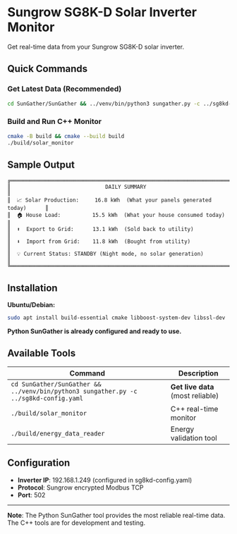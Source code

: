 # Sungrow SG8K-D Solar Inverter Monitor

Get real-time data from your Sungrow SG8K-D solar inverter.

## Quick Commands

### Get Latest Data (Recommended)
```bash
cd SunGather/SunGather && ../venv/bin/python3 sungather.py -c ../sg8kd-config.yaml
```

### Build and Run C++ Monitor
```bash
cmake -B build && cmake --build build
./build/solar_monitor
```

## Sample Output

```
╔══════════════════════════════════════════════════════════════════════════════╗
║                              DAILY SUMMARY                                   ║
║  📈 Solar Production:     16.8 kWh  (What your panels generated today)      ║
║  🏠 House Load:          15.5 kWh  (What your house consumed today)         ║
║  ⬆️  Export to Grid:      13.1 kWh  (Sold back to utility)                 ║
║  ⬇️  Import from Grid:    11.8 kWh  (Bought from utility)                  ║
║  💡 Current Status: STANDBY (Night mode, no solar generation)               ║
╚══════════════════════════════════════════════════════════════════════════════╝
```

## Installation

**Ubuntu/Debian:**
```bash
sudo apt install build-essential cmake libboost-system-dev libssl-dev
```

**Python SunGather is already configured and ready to use.**

## Available Tools

| Command | Description |
|---------|-------------|
| `cd SunGather/SunGather && ../venv/bin/python3 sungather.py -c ../sg8kd-config.yaml` | **Get live data** (most reliable) |
| `./build/solar_monitor` | C++ real-time monitor |
| `./build/energy_data_reader` | Energy validation tool |

## Configuration

- **Inverter IP**: 192.168.1.249 (configured in sg8kd-config.yaml)
- **Protocol**: Sungrow encrypted Modbus TCP
- **Port**: 502

---

**Note**: The Python SunGather tool provides the most reliable real-time data. The C++ tools are for development and testing.